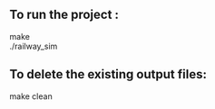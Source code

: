 <h2>To run the project : </h2>
make
<br>
./railway_sim

<h2>To delete the existing output files:</h2>
make clean
